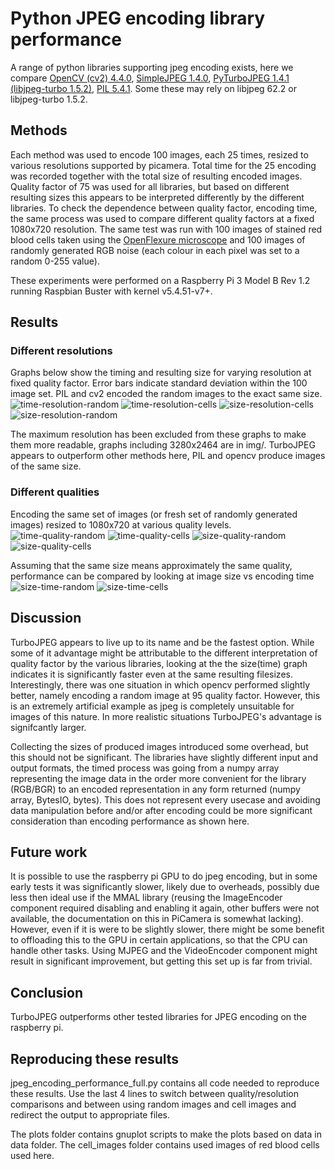 # Python JPEG encoding library performance

A range of python libraries supporting jpeg encoding exists, here we compare [OpenCV (cv2) 4.4.0](https://opencv.org/), [SimpleJPEG 1.4.0](https://pypi.org/project/simplejpeg/), [PyTurboJPEG 1.4.1 (libjpeg-turbo 1.5.2)](https://pypi.org/project/PyTurboJPEG/), [PIL 5.4.1](https://pillow.readthedocs.io/en/stable/#).  Some these may rely on libjpeg 62.2 or libjpeg-turbo 1.5.2.

## Methods

Each method was used to encode 100 images, each 25 times, resized to various resolutions supported by picamera. Total time for the 25 encoding was recorded together with the total size of resulting encoded images. Quality factor of 75 was used for all libraries, but based on different resulting sizes this appears to be interpreted differently by the different libraries. To check the dependence between quality factor, encoding time, the same process was used to compare different quality factors at a fixed 1080x720 resolution. The same test was run with 100 images of stained red blood cells taken using the [OpenFlexure microscope](https://openflexure.org/projects/microscope/) and 100 images of randomly generated RGB noise (each colour in each pixel was set to a random 0-255 value).

These experiments were performed on a Raspberry Pi 3 Model B Rev 1.2 running Raspbian Buster with kernel v5.4.51-v7+.

## Results

### Different resolutions
Graphs below show the timing and resulting size for varying resolution at fixed quality factor. Error bars indicate standard deviation within the 100 image set. PIL and cv2 encoded the random images to the exact same size.
![time-resolution-random](./img/resolution_time_nomax_random.png)
![time-resolution-cells](./img/resolution_time_nomax_cell.png)
![size-resolution-cells](./img/resolution_size_nomax_cell.png)
![size-resolution-random](./img/resolution_size_nomax_random.png)

The maximum resolution has been excluded from these graphs to make them more readable, graphs including 3280x2464 are in img/.
TurboJPEG appears to outperform other methods here, PIL and opencv produce images of the same size.

### Different qualities
Encoding the same set of images (or fresh set of randomly generated images) resized to 1080x720 at various quality levels.
![time-quality-random](./img/quality_time_random.png)
![time-quality-cells](./img/quality_time_cell.png)
![size-quality-random](./img/quality_size_random.png)
![size-quality-cells](./img/quality_size_cell.png)

Assuming that the same size means approximately the same quality, performance can be compared by looking at image size vs encoding time
![size-time-random](./img/size_time_random.png)
![size-time-cells](./img/size_time_cell.png)


## Discussion
TurboJPEG appears to live up to its name and be the fastest option. While some of it advantage
might be attributable to the different interpretation of quality factor by the various libraries,
looking at the the size(time) graph indicates it is significantly faster even at the same resulting
filesizes.
Interestingly, there was one situation in which opencv performed slightly better, namely encoding
a random image at 95 quality factor. However, this is an extremely artificial example as jpeg is
completely unsuitable for images of this nature. In more realistic situations TurboJPEG's advantage
is signifcantly larger.

Collecting the sizes of produced images introduced some overhead, but this should not be significant.
The libraries have slightly different input and output formats, the timed process was going from a numpy array representing the image
data in the order more convenient for the library (RGB/BGR) to an encoded representation in any form returned (numpy array, BytesIO, bytes).
This does not represent every usecase and avoiding data manipulation before and/or after encoding could be more significant consideration
than encoding performance as shown here.

## Future work
It is possible to use the raspberry pi GPU to do jpeg encoding, but in some early tests it was significantly slower,
likely due to overheads, possibly due less then ideal use if the MMAL library (reusing the ImageEncoder component required
disabling and enabling it again, other buffers were not available, the documentation on this in PiCamera is somewhat lacking).
However, even if it is were to be slightly slower, there might be some benefit to offloading this to the GPU in certain applications,
so that the CPU can handle other tasks. Using MJPEG and the VideoEncoder component might result in significant improvement,
but getting this set up is far from trivial.

## Conclusion
TurboJPEG outperforms other tested libraries for JPEG encoding on the raspberry pi.

## Reproducing these results
jpeg\_encoding\_performance\_full.py contains all code needed to reproduce these results. Use the last 4 lines
to switch between quality/resolution comparisons and between using random images and cell images and redirect
the output to appropriate files.

The plots folder contains gnuplot scripts to make the plots based on data in data folder.
The cell\_images folder contains used images of red blood cells used here.

